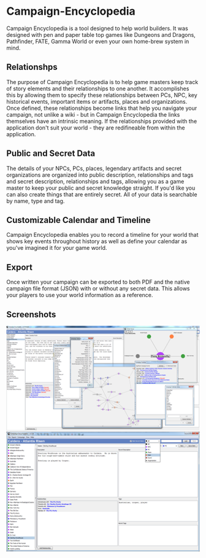 # Campaign-Encyclopedia
Campaign Encyclopedia is a tool designed to help world builders.  It was designed with pen and paper table top games like Dungeons and Dragons, Pathfinder, FATE, Gamma World or even your own home-brew system in mind.

## Relationshps
The purpose of Campaign Encyclopedia is to help game masters keep track of story elements and their relationships to one another.  It accomplishes this by allowing them to specify these relationships between PCs, NPC, key historical events, important items or artifacts, places and organizations.  Once defined, these relationships become links that help you navigate your campaign, not unlike a wiki - but in Campaign Encyclopedia the links themselves have an intrinsic meaning.  If the relationships provided with the application don't suit your world - they are redifineable from within the application.

## Public and Secret Data
The details of your NPCs, PCs, places, legendary artifacts and secret organizations are organized into public description, relationships and tags and secret description, relationships and tags, allowing you as a game master to keep your public and secret knowledge straight.  If you'd like you can also create things that are entirely secret.  All of your data is searchable by name, type and tag.

## Customizable Calendar and Timeline
Campaign Encyclopedia enables you to record a timeline for your world that shows key events throughout history as well as define your calendar as you've imagined it for your game world.

## Export
Once written your campaign can be exported to both PDF and the native campaign file format (JSON) with or without any secret data.  This allows your players to use your world information as a reference.

## Screenshots
![orbital-viewer](/screenshot3.png)
![orbital-viewer](/screenshot2.png)
